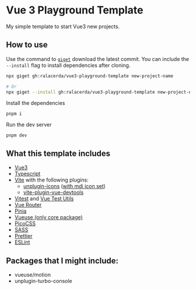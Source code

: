 # Vue 3 Playground Template

My simple template to start Vue3 new projects.

## How to use

Use the command to [`giget`][giget] download the latest commit. You can include the `--install` flag to install dependencies after cloning.

```sh
npx giget gh:ralacerda/vue3-playground-template new-project-name

# Or
npx giget --install gh:ralacerda/vue3-playground-template new-project-name
```

Install the dependencies

```
pnpm i
```

Run the dev server

```
pnpm dev
```

## What this template includes

- [Vue3][vue]
- [Typescript][typescript]
- [Vite][vite] with the following plugins:
  - [unplugin-icons][icons] ([with mdi icon set][mdi-icon-set])
  - [vite-plugin-vue-devtools][devtools]
- [Vitest][vitest] and [Vue Test Utils][vue-test-utils]
- [Vue Router][vue-router]
- [Pinia][pinia]
- [Vueuse (only core package)][vueuse]
- [PicoCSS][picocss]
- [SASS][sass]
- [Prettier][prettier]
- [ESLint][eslint]

## Packages that I might include:

- vueuse/motion
- unplugin-turbo-console

[giget]: https://github.com/unjs/giget
[vue]: https://vuejs.org/
[typescript]: https://www.typescriptlang.org/
[vite]: https://vitejs.dev/
[icons]: https://github.com/antfu/unplugin-icons
[mdi-icon-set]: https://icon-sets.iconify.design/mdi/
[devtools]: https://devtools-next.vuejs.org/
[vitest]: https://vitest.dev/
[vue-test-utils]: https://test-utils.vuejs.org/
[vue-router]: https://router.vuejs.org/
[pinia]: https://pinia.vuejs.org/
[vueuse]: https://vueuse.org/
[picocss]: https://picocss.com/
[sass]: https://sass-lang.com/
[prettier]: https://prettier.io/
[eslint]: https://eslint.org/
